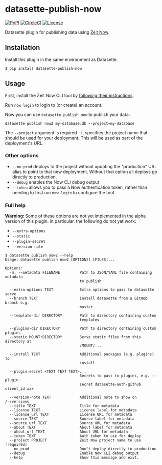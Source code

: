 # datasette-publish-now

[![PyPI](https://img.shields.io/pypi/v/datasette-publish-now.svg)](https://pypi.org/project/datasette-publish-now/)
[![CircleCI](https://circleci.com/gh/simonw/datasette-publish-now.svg?style=svg)](https://circleci.com/gh/simonw/datasette-publish-now)
[![License](https://img.shields.io/badge/license-Apache%202.0-blue.svg)](https://github.com/simonw/datasette-publish-now/blob/master/LICENSE)

Datasette plugin for publishing data using [Zeit Now](https://now.io/).

## Installation

Install this plugin in the same environment as Datasette.

    $ pip install datasette-publish-now

## Usage

First, install the Zeit Now CLI tool by [following their instructions](https://zeit.co/download).

Run `now login` to login to (or create) an account.

Now you can use `datasette publish now` to publish your data:

    datasette publish now2 my-database.db --project=my-database

The `--project` argument is required - it specifies the project name that should be used for your deployment. This will be used as part of the deployment's URL.

### Other options

* `--no-prod` deploys to the project without updating the "production" URL alias to point to that new deployment. Without that option all deploys go directly to production.
* `--debug` enables the Now CLI debug output
* `--token` allows you to pass a Now authentication token, rather than needing to first run `now login` to configure the tool

### Full help

**Warning:** Some of these options are not yet implemented in the alpha version of this plugin. In particular, the following do not yet work:

* `--extra-options`
* `--static`
* `--plugin-secret`
* `--version-note`

```
$ datasette publish now2 --help
Usage: datasette publish now2 [OPTIONS] [FILES]...

Options:
  -m, --metadata FILENAME         Path to JSON/YAML file containing metadata
                                  to publish

  --extra-options TEXT            Extra options to pass to datasette serve
  --branch TEXT                   Install datasette from a GitHub branch e.g.
                                  master

  --template-dir DIRECTORY        Path to directory containing custom
                                  templates

  --plugins-dir DIRECTORY         Path to directory containing custom plugins
  --static MOUNT:DIRECTORY        Serve static files from this directory at
                                  /MOUNT/...

  --install TEXT                  Additional packages (e.g. plugins) to
                                  install

  --plugin-secret <TEXT TEXT TEXT>...
                                  Secrets to pass to plugins, e.g. --plugin-
                                  secret datasette-auth-github client_id xxx

  --version-note TEXT             Additional note to show on /-/versions
  --title TEXT                    Title for metadata
  --license TEXT                  License label for metadata
  --license_url TEXT              License URL for metadata
  --source TEXT                   Source label for metadata
  --source_url TEXT               Source URL for metadata
  --about TEXT                    About label for metadata
  --about_url TEXT                About URL for metadata
  --token TEXT                    Auth token to use for deploy
  --project PROJECT               Zeit Now project name to use  [required]
  --no-prod                       Don't deploy directly to production
  --debug                         Enable Now CLI debug output
  --help                          Show this message and exit.
```
